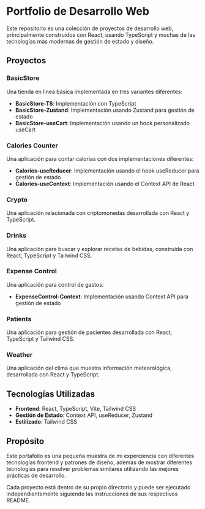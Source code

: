 # Portfolio de Desarrollo Web

Este repositorio es una colección de proyectos de desarrollo web, principalmente construidos con React, usando TypeScript y muchas de las tecnologías mas modernas de gestión de estado y diseño.

## Proyectos

### BasicStore
Una tienda en línea básica implementada en tres variantes diferentes:
- **BasicStore-TS**: Implementación con TypeScript
- **BasicStore-Zustand**: Implementación usando Zustand para gestión de estado
- **BasicStore-useCart**: Implementación usando un hook personalizado useCart

### Calories Counter
Una aplicación para contar calorías con dos implementaciones diferentes:
- **Calories-useReducer**: Implementación usando el hook useReducer para gestión de estado
- **Calories-useContext**: Implementación usando el Context API de React

### Crypto
Una aplicación relacionada con criptomonedas desarrollada con React y TypeScript.

### Drinks
Una aplicación para buscar y explorar recetas de bebidas, construida con React, TypeScript y Tailwind CSS.

### Expense Control
Una aplicación para control de gastos:
- **ExpenseControl-Context**: Implementación usando Context API para gestión de estado

### Patients
Una aplicación para gestión de pacientes desarrollada con React, TypeScript y Tailwind CSS.

### Weather
Una aplicación del clima que muestra información meteorológica, desarrollada con React y TypeScript.

## Tecnologías Utilizadas

- **Frontend**: React, TypeScript, Vite, Tailwind CSS
- **Gestión de Estado**: Context API, useReducer, Zustand
- **Estilizado**: Tailwind CSS

## Propósito

Este portafolio es una pequeña muestra de mi experciencia con diferentes tecnologías frontend y patrones de diseño, además de mostrar diferentes tecnologías para resolver problemas similares utilizando las mejores prácticas de desarrollo.

Cada proyecto está dentro de su propio directorio y puede ser ejecutado independientemente siguiendo las instrucciones de sus respectivos README.
